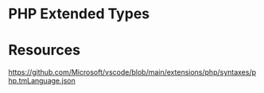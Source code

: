 # PHP Extended Types

# Resources
https://github.com/Microsoft/vscode/blob/main/extensions/php/syntaxes/php.tmLanguage.json
